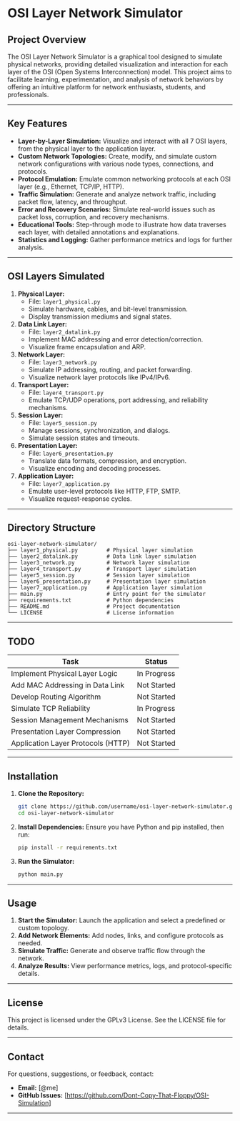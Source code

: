 # OSI Layer Network Simulator

## Project Overview
The OSI Layer Network Simulator is a graphical tool designed to simulate physical networks, providing detailed visualization and interaction for each layer of the OSI (Open Systems Interconnection) model. This project aims to facilitate learning, experimentation, and analysis of network behaviors by offering an intuitive platform for network enthusiasts, students, and professionals.

---

## Key Features

- **Layer-by-Layer Simulation:** Visualize and interact with all 7 OSI layers, from the physical layer to the application layer.
- **Custom Network Topologies:** Create, modify, and simulate custom network configurations with various node types, connections, and protocols.
- **Protocol Emulation:** Emulate common networking protocols at each OSI layer (e.g., Ethernet, TCP/IP, HTTP).
- **Traffic Simulation:** Generate and analyze network traffic, including packet flow, latency, and throughput.
- **Error and Recovery Scenarios:** Simulate real-world issues such as packet loss, corruption, and recovery mechanisms.
- **Educational Tools:** Step-through mode to illustrate how data traverses each layer, with detailed annotations and explanations.
- **Statistics and Logging:** Gather performance metrics and logs for further analysis.

---

## OSI Layers Simulated

1. **Physical Layer:**
   - File: `layer1_physical.py`
   - Simulate hardware, cables, and bit-level transmission.
   - Display transmission mediums and signal states.
2. **Data Link Layer:**
   - File: `layer2_datalink.py`
   - Implement MAC addressing and error detection/correction.
   - Visualize frame encapsulation and ARP.
3. **Network Layer:**
   - File: `layer3_network.py`
   - Simulate IP addressing, routing, and packet forwarding.
   - Visualize network layer protocols like IPv4/IPv6.
4. **Transport Layer:**
   - File: `layer4_transport.py`
   - Emulate TCP/UDP operations, port addressing, and reliability mechanisms.
5. **Session Layer:**
   - File: `layer5_session.py`
   - Manage sessions, synchronization, and dialogs.
   - Simulate session states and timeouts.
6. **Presentation Layer:**
   - File: `layer6_presentation.py`
   - Translate data formats, compression, and encryption.
   - Visualize encoding and decoding processes.
7. **Application Layer:**
   - File: `layer7_application.py`
   - Emulate user-level protocols like HTTP, FTP, SMTP.
   - Visualize request-response cycles.

---

## Directory Structure

```plaintext
osi-layer-network-simulator/
├── layer1_physical.py         # Physical layer simulation
├── layer2_datalink.py         # Data link layer simulation
├── layer3_network.py          # Network layer simulation
├── layer4_transport.py        # Transport layer simulation
├── layer5_session.py          # Session layer simulation
├── layer6_presentation.py     # Presentation layer simulation
├── layer7_application.py      # Application layer simulation
├── main.py                    # Entry point for the simulator
├── requirements.txt           # Python dependencies
├── README.md                  # Project documentation
└── LICENSE                    # License information
```

---

## TODO

| Task                               | Status      |
|------------------------------------|-------------|
| Implement Physical Layer Logic    | In Progress |
| Add MAC Addressing in Data Link   | Not Started |
| Develop Routing Algorithm         | Not Started |
| Simulate TCP Reliability          | In Progress |
| Session Management Mechanisms     | Not Started |
| Presentation Layer Compression    | Not Started |
| Application Layer Protocols (HTTP)| Not Started |

---

## Installation

1. **Clone the Repository:**
   ```bash
   git clone https://github.com/username/osi-layer-network-simulator.git
   cd osi-layer-network-simulator
   ```
2. **Install Dependencies:**
   Ensure you have Python and pip installed, then run:
   ```bash
   pip install -r requirements.txt
   ```
3. **Run the Simulator:**
   ```bash
   python main.py
   ```

---

## Usage

1. **Start the Simulator:** Launch the application and select a predefined or custom topology.
2. **Add Network Elements:** Add nodes, links, and configure protocols as needed.
3. **Simulate Traffic:** Generate and observe traffic flow through the network.
4. **Analyze Results:** View performance metrics, logs, and protocol-specific details.

---

## License

This project is licensed under the GPLv3 License. See the LICENSE file for details.

---

## Contact

For questions, suggestions, or feedback, contact:
- **Email:** [@me]
- **GitHub Issues:** [https://github.com/Dont-Copy-That-Floppy/OSI-Simulation]

---


